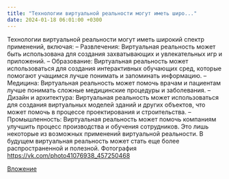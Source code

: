 ```yaml
---
title: "Технологии виртуальной реальности могут иметь широ..."
date: 2024-01-18 06:01:00 +0300
---
```


Технологии виртуальной реальности могут иметь широкий спектр применений, включая:
– Развлечения: Виртуальная реальность может быть использована для создания захватывающих и увлекательных игр и приложений.
– Образование: Виртуальная реальность может использоваться для создания интерактивных обучающих сред, которые помогают учащимся лучше понимать и запоминать информацию.
– Медицина: Виртуальная реальность может помочь врачам и пациентам лучше понимать сложные медицинские процедуры и заболевания.
– Дизайн и архитектура: Виртуальная реальность может использоваться для создания виртуальных моделей зданий и других объектов, что может помочь в процессе проектирования и строительства.
– Промышленность: Виртуальная реальность может помочь компаниям улучшить процесс производства и обучения сотрудников.
Это лишь некоторые из возможных применений виртуальной реальности. В будущем виртуальная реальность может стать еще более распространенной и полезной.
Фотография
https://vk.com/photo41076938_457250468

[Вложение](https://vk.com/photo41076938_457250468)

